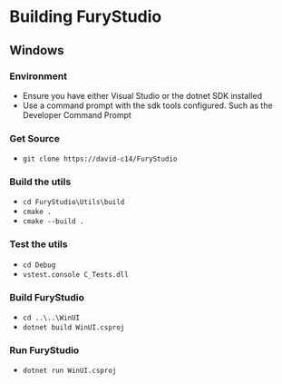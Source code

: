 # Building FuryStudio

## Windows

### Environment
- Ensure you have either Visual Studio or the dotnet SDK installed
- Use a command prompt with the sdk tools configured.  Such as the Developer Command Prompt

### Get Source
- `git clone https://david-c14/FuryStudio`

### Build the utils
- `cd FuryStudio\Utils\build`
- `cmake .`
- `cmake --build .`

### Test the utils
- `cd Debug`
- `vstest.console C_Tests.dll`

### Build FuryStudio
- `cd ..\..\WinUI`
- `dotnet build WinUI.csproj`

### Run FuryStudio
- `dotnet run WinUI.csproj`